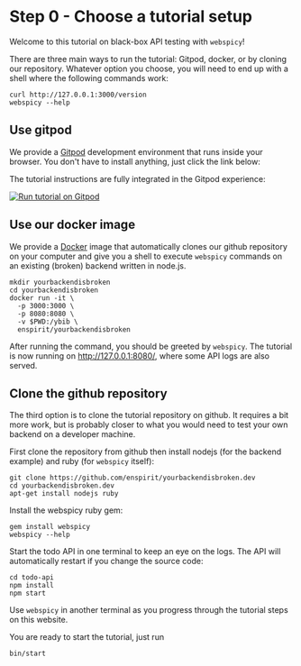 # Step 0 - Choose a tutorial setup

Welcome to this tutorial on black-box API testing with `webspicy`!

There are three main ways to run the tutorial: Gitpod, docker, or by cloning our repository. Whatever option you choose, you will need to end up with a shell where the following commands work:

```
curl http://127.0.0.1:3000/version
webspicy --help
```

## Use gitpod

We provide a [Gitpod](https://www.gitpod.io/) development environment that runs inside your browser. You don't have to install anything, just click the link below:

The tutorial instructions are fully integrated in the Gitpod experience:

[![Run tutorial on Gitpod](https://gitpod.io/button/open-in-gitpod.svg)](https://gitpod.io/#https://github.com/enspirit/yourbackendisbroken.dev/tree/nodejs-tuto)

## Use our docker image

We provide a [Docker](https://docker.io/) image that automatically clones our github repository on your computer and give you a shell to execute `webspicy` commands on an existing (broken) backend written in node.js.

```
mkdir yourbackendisbroken
cd yourbackendisbroken
docker run -it \
  -p 3000:3000 \
  -p 8080:8080 \
  -v $PWD:/ybib \
  enspirit/yourbackendisbroken
```

After running the command, you should be greeted by `webspicy`. The tutorial is now running on http://127.0.0.1:8080/, where some API logs are also served.

## Clone the github repository

The third option is to clone the tutorial repository on github. It requires a bit more work, but is probably closer to what you would need to test your own backend on a developer machine.

First clone the repository from github then install nodejs (for the backend example) and ruby (for `webspicy` itself):

```
git clone https://github.com/enspirit/yourbackendisbroken.dev
cd yourbackendisbroken.dev
apt-get install nodejs ruby
```

Install the webspicy ruby gem:

```
gem install webspicy
webspicy --help
```

Start the todo API in one terminal to keep an eye on the logs. The API will automatically restart if you change the source code:

```
cd todo-api
npm install
npm start
```

Use `webspicy` in another terminal as you progress through the tutorial steps on this website.

You are ready to start the tutorial, just run

```
bin/start
```
